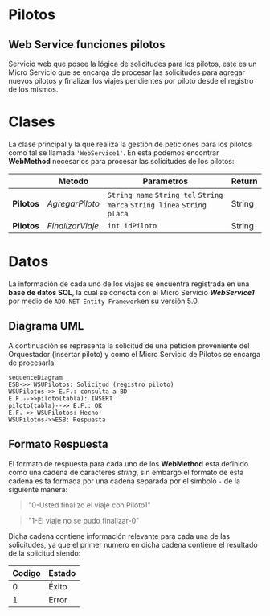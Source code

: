 

# Pilotos
## Web Service funciones pilotos

Servicio web que posee la lógica de solicitudes para los pilotos, este es un Micro Servicio que se encarga de procesar las solicitudes para agregar nuevos pilotos y finalizar los viajes pendientes por piloto desde el registro de los mismos.


# Clases

La clase principal y la que realiza la gestión de peticiones para los pilotos como tal se llamada `'WebService1'`. En esta podemos encontrar **WebMethod** necesarios para procesar las solicitudes de los pilotos:

|           |Metodo			|Parametros			| Return		|
|-----------|---------------|--------------------|--------------|
|**Pilotos**	|_AgregarPiloto_	|`String name` `String tel` `String marca` `String linea` `String placa`            | String
|**Pilotos**	|_FinalizarViaje_	|`int idPiloto`            | String

# Datos

La información de cada uno de los viajes se encuentra registrada en una **base de datos SQL**, la cual se conecta con el Micro Servicio **_WebService1_** por medio de  `ADO.NET Entity Framework`en su versión 5.0. 


## Diagrama UML 

A continuación se representa la solicitud de una petición proveniente del Orquestador (insertar piloto) y como el Micro Servicio de Pilotos se encarga de procesarla. 

```mermaid
sequenceDiagram
ESB->> WSUPilotos: Solicitud (registro piloto)
WSUPilotos->> E.F.: consulta a BD
E.F.-->>piloto(tabla): INSERT
piloto(tabla)-->> E.F.: OK
E.F.->> WSUPilotos: Hecho!
WSUPilotos->>ESB: Respuesta

```

## Formato Respuesta

El formato de respuesta para cada uno de los **WebMethod** esta definido como una cadena de caracteres _string_, sin embargo el formato de esta cadena es ta formada por una cadena separada por el simbolo `-` de la siguiente manera:
> "0-Usted finalizo el viaje con Piloto1"

> "1-El viaje no se pudo finalizar-0"

Dicha cadena contiene información relevante para cada una de las solicitudes, ya que el primer numero en dicha cadena contiene el resultado de la solicitud siendo:

|Codigo |Estado|
|-------|------|
|0		| Éxito|
|1		| Error|
